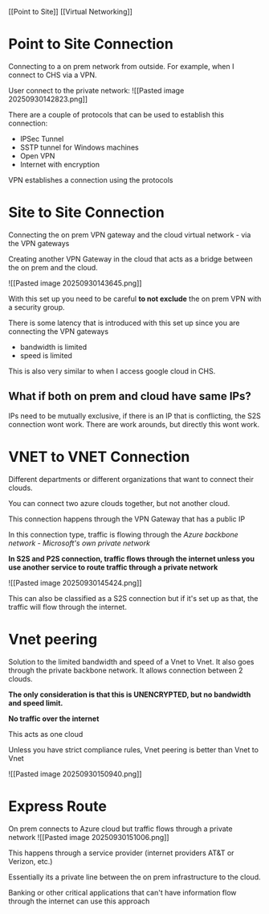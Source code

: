 [[Point to Site]] [[Virtual Networking]] 
# Point to Site Connection
Connecting to a on prem network from outside. For example, when I connect to CHS via a VPN. 

User connect to the private network:
![[Pasted image 20250930142823.png]]


There are a couple of protocols that can be used to establish this connection: 
- IPSec Tunnel
- SSTP tunnel for Windows machines 
- Open VPN
- Internet with encryption

VPN establishes a connection using the protocols 

# Site to Site Connection 
Connecting the on prem VPN gateway and the cloud virtual network - via the VPN gateways

Creating another VPN Gateway in the cloud that acts as a bridge between the on prem and the cloud.

![[Pasted image 20250930143645.png]]

With this set up you need to be careful **to not exclude** the on prem VPN with a security group.

There is some latency that is introduced with this set up since you are connecting the VPN gateways
- bandwidth is limited
- speed is limited 

This is also very similar to when I access google cloud in CHS. 

## What if both on prem and cloud have same IPs?
IPs need to be mutually exclusive, if there is an IP that is conflicting, the S2S connection wont work. There are work arounds, but directly this wont work. 

# VNET to VNET Connection
Different departments or different organizations that want to connect their clouds.

You can connect two azure clouds together, but not another cloud. 

This connection happens through the VPN Gateway that has a public IP 

In this connection type, traffic is flowing through the *Azure backbone network - Microsoft's own private network*

**In S2S and P2S connection, traffic flows through the internet unless you use another service to route traffic through a private network**

![[Pasted image 20250930145424.png]]

This can also be classified as a S2S connection but if it's set up as that, the traffic will flow through the internet. 

# Vnet peering 
Solution to the limited bandwidth and speed of a Vnet to Vnet. It also goes through the private backbone network. It allows connection between 2 clouds. 

**The only consideration is that this is UNENCRYPTED, but no bandwidth and speed limit.**

**No traffic over the internet**

This acts as one cloud 

Unless you have strict compliance rules, Vnet peering is better than Vnet to Vnet 

![[Pasted image 20250930150940.png]]

# Express Route
On prem connects to Azure cloud but traffic flows through a private network 
![[Pasted image 20250930151006.png]]

This happens through a service provider (internet providers AT&T or Verizon, etc.)

Essentially its a private line between the on prem infrastructure to the cloud. 

Banking or other critical applications that can't have information flow through the internet can use this approach 






